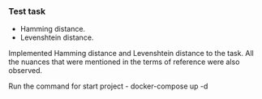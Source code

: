 ### Test task

- Hamming distance.
- Levenshtein distance.

Implemented Hamming distance and Levenshtein distance to the task.
All the nuances that were mentioned in the terms of reference were also observed.

Run the command for start project - docker-compose up -d
